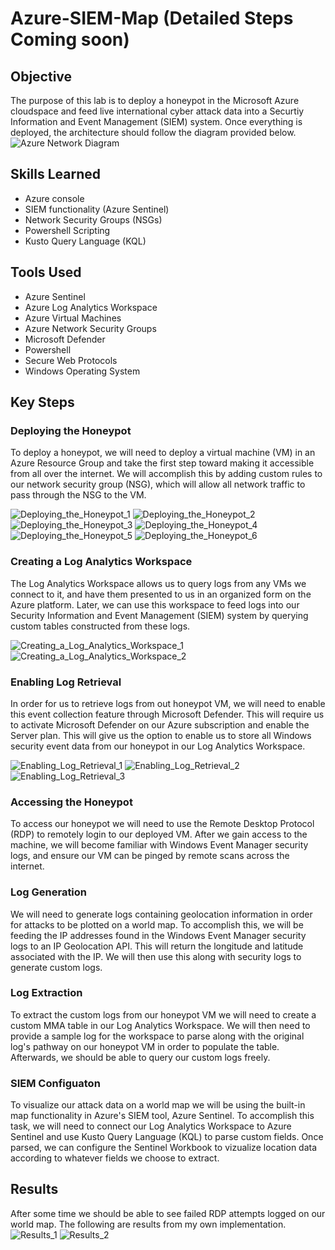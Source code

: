 # Azure-SIEM-Map (Detailed Steps Coming soon)

## Objective

The purpose of this lab is to deploy a honeypot in the Microsoft Azure cloudspace and feed live international cyber attack data into a Securtiy Information and Event Management (SIEM) system. Once everything is deployed, the architecture should follow the diagram provided below.
![Azure Network Diagram](https://github.com/JosiahCastillo/Azure-SIEM-Map/assets/47875741/6cb0e379-2629-4bc1-bcd5-176284d53e4c)


## Skills Learned

- Azure console
- SIEM functionality (Azure Sentinel)
- Network Security Groups (NSGs)
- Powershell Scripting
- Kusto Query Language (KQL)

## Tools Used

- Azure Sentinel
- Azure Log Analytics Workspace
- Azure Virtual Machines
- Azure Network Security Groups
- Microsoft Defender
- Powershell
- Secure Web Protocols
- Windows Operating System

## Key Steps

### Deploying the Honeypot
To deploy a honeypot, we will need to deploy a virtual machine (VM) in an Azure Resource Group and take the first step toward making it accessible from all over the internet. We will accomplish this by adding custom rules to our network security group (NSG), which will allow all network traffic to pass through the NSG to the VM.

![Deploying_the_Honeypot_1](https://github.com/JosiahCastillo/Azure-SIEM-Map/assets/47875741/f2ad3a84-c01b-450a-9227-68d38cb24f23)
![Deploying_the_Honeypot_2](https://github.com/JosiahCastillo/Azure-SIEM-Map/assets/47875741/ae69c940-5860-43d4-8451-bd69b47e4eeb)
![Deploying_the_Honeypot_3](https://github.com/JosiahCastillo/Azure-SIEM-Map/assets/47875741/6dde6012-1ef9-4192-aa87-81e73cfcd777)
![Deploying_the_Honeypot_4](https://github.com/JosiahCastillo/Azure-SIEM-Map/assets/47875741/56cbef0f-d74e-465e-a795-14e85e00f6c5)
![Deploying_the_Honeypot_5](https://github.com/JosiahCastillo/Azure-SIEM-Map/assets/47875741/dca734b4-0204-41f7-b2fb-6efad659a7d3)
![Deploying_the_Honeypot_6](https://github.com/JosiahCastillo/Azure-SIEM-Map/assets/47875741/e18e8d1e-6eae-42e2-99e6-2539a8abe8a9)

### Creating a Log Analytics Workspace
The Log Analytics Workspace allows us to query logs from any VMs we connect to it, and have them presented to us in an organized form on the Azure platform. Later, we can use this workspace to feed logs into our Security Information and Event Management (SIEM) system by querying custom tables constructed from these logs. 

![Creating_a_Log_Analytics_Workspace_1](https://github.com/JosiahCastillo/Azure-SIEM-Map/assets/47875741/142ee21d-3d06-4449-910f-c75620f0b4e6)
![Creating_a_Log_Analytics_Workspace_2](https://github.com/JosiahCastillo/Azure-SIEM-Map/assets/47875741/51b71020-e214-4260-91af-c405a9ccab2b)


### Enabling Log Retrieval
In order for us to retrieve logs from out honeypot VM, we will need to enable this event collection feature through Microsoft Defender. This will require us to activate Microsoft Defender on our Azure subscription and enable the Server plan. This will give us the option to enable us to store all Windows security event data from our honeypot in our Log Analytics Workspace.

![Enabling_Log_Retrieval_1](https://github.com/JosiahCastillo/Azure-SIEM-Map/assets/47875741/ca28d642-5d62-4e20-bfe9-f2741d880036)
![Enabling_Log_Retrieval_2](https://github.com/JosiahCastillo/Azure-SIEM-Map/assets/47875741/5fce1746-dbc6-4bd0-a06c-ba0c7bde0e5d)
![Enabling_Log_Retrieval_3](https://github.com/JosiahCastillo/Azure-SIEM-Map/assets/47875741/17ef1753-aafe-43e2-a51d-1f24e1390668)


### Accessing the Honeypot
To access our honeypot we will need to use the Remote Desktop Protocol (RDP) to remotely login to our deployed VM. After we gain access to the machine, we will become familiar with Windows Event Manager security logs, and ensure our VM can be pinged by remote scans across the internet.

### Log Generation
We will need to generate logs containing geolocation information in order for attacks to be plotted on a world map. To accomplish this, we will be feeding the IP addresses found in the Windows Event Manager security logs to an IP Geolocation API. This will return the longitude and latitude associated with the IP. We will then use this along with security logs to generate custom logs.

### Log Extraction
To extract the custom logs from our honeypot VM we will need to create a custom MMA table in our Log Analytics Workspace. We will then need to provide a sample log for the workspace to parse along with the original log's pathway on our honeypot VM in order to populate the table. Afterwards, we should be able to query our custom logs freely.

### SIEM Configuaton
To visualize our attack data on a world map we will be using the built-in map functionality in Azure's SIEM tool, Azure Sentinel. To accomplish this task, we will need to connect our Log Analytics Workspace to Azure Sentinel and use Kusto Query Language (KQL) to parse custom fields. Once parsed, we can configure the Sentinel Workbook to vizualize location data according to whatever fields we choose to extract.

## Results
After some time we should be able to see failed RDP attempts logged on our world map. The following are results from my own implementation.
![Results_1](https://github.com/JosiahCastillo/Azure-SIEM-Map/assets/47875741/f372fa72-cbd3-4490-aa17-29fd98a7642e)
![Results_2](https://github.com/JosiahCastillo/Azure-SIEM-Map/assets/47875741/236a0f5b-27d4-4a8c-aca6-b1a6a6f68f2a)



